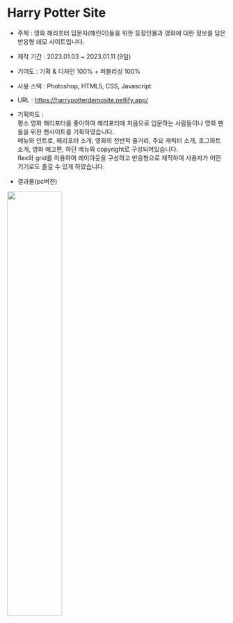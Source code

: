 # Harry Potter Site

* 주제 : 영화 해리포터 입문자(해린이)들을 위한 등장인물과 영화에 대한 정보를 담은 반응형 데모 사이트입니다.
* 제작 기간 : 2023.01.03 ~ 2023.01.11 (9일)
* 기여도 : 기획 & 디자인 100% + 퍼블리싱 100%
* 사용 스택 : Photoshop, HTML5, CSS, Javascript
* URL : https://harrypotterdemosite.netlify.app/
* 기획의도 :<br>
 평소 영화 해리포터를 좋아하여 해리포터에 처음으로 입문하는 사람들이나 영화 팬들을 위한 팬사이트를 기획하였습니다.<br>
 메뉴와 인트로, 해리포터 소개, 영화의 전반적 줄거리, 주요 캐릭터 소개, 호그와트 소개, 영화 예고편, 하단 메뉴와 copyright로 구성되어있습니다.<br>
 flex와 grid를 이용하여 레이아웃을 구성하고 반응형으로 제작하여 사용자가 어떤 기기로도 즐길 수 있게 하였습니다.
            
* 결과물(pc버전)
 <img width="50%" src="https://user-images.githubusercontent.com/87598334/211575377-54822b64-5d63-46ac-a80e-468ecce42372.mp4"/>

